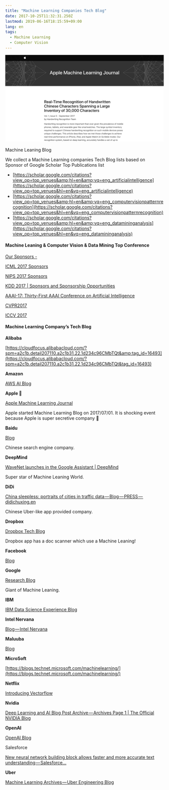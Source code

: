 ```yaml
---
title: "Machine Learning Companies Tech Blog"
date: 2017-10-25T11:32:31.250Z
lastmod: 2019-06-16T18:15:59+09:00
lang: en
tags:
  - Machine Learning
  - Computer Vision
---
```


![image](/posts/2017-10-25_machine-learning-companies-tech-blog/images/1.png)

Machine Leaning Blog

We collect a Machine Learning companies Tech Blog lists based on Sponsor of Google Scholar Top Publications list

- [https://scholar.google.com/citations?view_op=top_venues&amp;hl=en&amp;vq=eng_artificialintelligence](https://scholar.google.com/citations?view_op=top_venues&hl=en&vq=eng_artificialintelligence)
- [https://scholar.google.com/citations?view_op=top_venues&amp;hl=en&amp;vq=eng_computervisionpatternrecognition](https://scholar.google.com/citations?view_op=top_venues&hl=en&vq=eng_computervisionpatternrecognition)
- [https://scholar.google.com/citations?view_op=top_venues&amp;hl=en&amp;vq=eng_datamininganalysis](https://scholar.google.com/citations?view_op=top_venues&hl=en&vq=eng_datamininganalysis)

#### Machine Leaning &amp; Computer Vision &amp; Data Mining Top Conference

[Our Sponsors -](http://www.iclr.cc/doku.php?id=iclr2017:sponsors)

[ICML 2017 Sponsors](https://2017.icml.cc/Conferences/2017/Sponsors)

[NIPS 2017 Sponsors](https://nips.cc/Conferences/2017/Sponsors)

[KDD 2017 | Sponsors and Sponsorship Opportunities](http://www.kdd.org/kdd2017/sponsorship)

[AAAI-17: Thirty-First AAAI Conference on Artificial Intelligence](https://www.aaai.org/Conferences/AAAI/aaai17.php)

[CVPR2017](http://cvpr2017.thecvf.com/)

[ICCV 2017](http://iccv2017.thecvf.com/)

#### Machine Learning Company’s Tech Blog

**Alibaba**

[https://cloudfocus.alibabacloud.com/?spm=a2c1b.detail207110.a2c1b31.22.1d234c96CMbTQt&amp;tag_id=16493](https://cloudfocus.alibabacloud.com/?spm=a2c1b.detail207110.a2c1b31.22.1d234c96CMbTQt&tag_id=16493)

**Amazon**

[AWS AI Blog](https://aws.amazon.com/blogs/ai/)

**Apple 🍎**

[Apple Machine Learning Journal](https://machinelearning.apple.com/)

Apple started Machine Learning Blog on 2017/07/01. It is shocking event because Apple is super secretive company 💁

**Baidu**

[Blog](http://research.baidu.com/baidu-tech-blog/)

Chinese search engine company.

**DeepMind**

[WaveNet launches in the Google Assistant | DeepMind](https://deepmind.com/blog/wavenet-launches-google-assistant/)

Super star of Machine Leaning World.

**DiDi**

[China sleepless: portraits of cities in traffic data — Blog — PRESS — didichuxing.en](http://www.didichuxing.com/en/press-blog/suvzicxv.html)

Chinese Uber-like app provided company.

**Dropbox**

[Dropbox Tech Blog](https://blogs.dropbox.com/tech/tag/machine-learning/)

Dropbox app has a doc scanner which use a Machine Leaning!

**Facebook**

[Blog](https://research.fb.com/blog/)

**Google**

[Research Blog](https://research.googleblog.com/search/label/Machine%20Learning)

Giant of Machine Leaning.

**IBM**

[IBM Data Science Experience Blog](http://datascience.ibm.com/blog/)

**Intel Nervana**

[Blog — Intel Nervana](https://www.intelnervana.com/blog/)

**Maluuba**

[Blog](http://www.maluuba.com/blog/)

**MicroSoft**

[https://blogs.technet.microsoft.com/machinelearning/](https://blogs.technet.microsoft.com/machinelearning/)

**Netflix**

[Introducing Vectorflow](https://medium.com/@NetflixTechBlog/introducing-vectorflow-fe10d7f126b8)

**Nvidia**

[Deep Learning and AI Blog Post Archive — Archives Page 1 | The Official NVIDIA Blog](https://blogs.nvidia.com/blog/category/deep-learning/)

**OpenAI**

[OpenAI Blog](https://blog.openai.com/)

Salesforce

[New neural network building block allows faster and more accurate text understanding — Salesforce…](https://www.salesforce.com/products/einstein/ai-research/neural-network-building-block-accurate-understanding/)

**Uber**

[Machine Learning Archives — Uber Engineering Blog](https://eng.uber.com/tag/machine-learning/)
